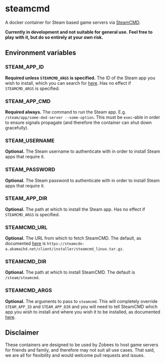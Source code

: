 # steamcmd

A docker container for Steam based game servers via [SteamCMD](https://developer.valvesoftware.com/wiki/SteamCMD).

**Currently in development and not suitable for general use.**
**Feel free to play with it, but do so entirely at your own risk.**

## Environment variables

### STEAM_APP_ID

**Required unless `STEAMCMD_ARGS` is specified.**  The ID of the Steam app you wish to install, which you can search for [here](http://steamdb.info).  Has no effect if `STEAMCMD_ARGS` is specified.

### STEAM_APP_CMD

**Required always.**  The command to run the Steam app.  E.g. `/steam/app/some-ded-server --some-option`.  This must be `exec`-able in order to ensure signals propagate (and therefore the container can shut down gracefully).

### STEAM_USERNAME

**Optional.**  The Steam username to authenticate with in order to install Steam apps that require it.

### STEAM_PASSWORD

**Optional.**  The Steam password to authenticate with in order to install Steam apps that require it.

### STEAM_APP_DIR

**Optional.**  The path at which to install the Steam app.  Has no effect if `STEAMCMD_ARGS` is specified.

### STEAMCMD_URL

**Optional.**  The URL from which to fetch SteamCMD.  The default, as documented [here](https://developer.valvesoftware.com/wiki/SteamCMD#Linux) is `https://steamcdn-a.akamaihd.net/client/installer/steamcmd_linux.tar.gz`.

### STEAMCMD_DIR

**Optional.**  The path at which to install SteamCMD.  The default is `/steam/steamcmd`.

### STEAMCMD_ARGS

**Optional.**  The arguments to pass to `steamcmd`.  This will completely override `STEAM_APP_ID` and `STEAM_APP_DIR` and you will need to tell SteamCMD which app you wish to install and where you wish it to be installed, as documented [here](https://developer.valvesoftware.com/wiki/SteamCMD#Downloading_an_app).

## Disclaimer

These containers are designed to be used by Zobees to host game servers for friends and family, and therefore may not suit all use cases.  That said, we are all for flexibility and would welcome pull requests and issues.
